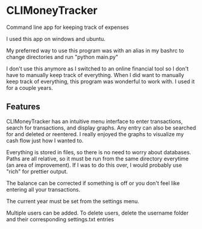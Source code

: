 # CLIMoneyTracker
Command line app for keeping track of expenses

I used this app on windows and ubuntu.

My preferred way to use this program was with an alias in my bashrc to change directories and run "python main.py"

I don't use this anymore as I switched to an online financial tool so I don't have to manually keep track of everything. When I did want to manually keep track of everything, this program was wonderful to work with. I used it for a couple years.

## Features

CLIMoneyTracker has an intuitive menu interface to enter transactions, search for transactions, and display graphs. Any entry can also be searched for and deleted or reentered. I really enjoyed the graphs to visualize my cash flow just how I wanted to.

Everything is stored in files, so there is no need to worry about databases. Paths are all relative, so it must be run from the same directory everytime (an area of improvement). If I was to do this over, I would probably use "rich" for prettier output.

The balance can be corrected if something is off or you don't feel like entering all your transactions.

The current year must be set from the settings menu.

Multiple users can be added. To delete users, delete the username folder and their corresponding settings.txt entries
